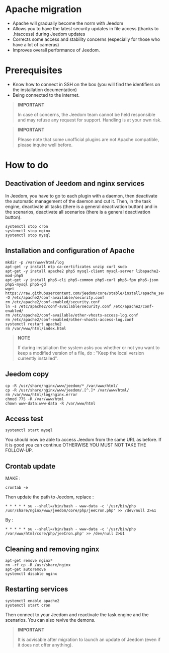 # Apache migration

-   Apache will gradually become the norm with Jeedom
-   Allows you to have the latest security updates in file access (thanks to .htaccess) during Jeedom updates
-   Corrects some access and stability concerns (especially for those who have a lot of cameras)
-   Improves overall performance of Jeedom.

# Prerequisites

-   Know how to connect in SSH on the box (you will find the identifiers on the installation documentation)
-   Being connected to the internet.

> **IMPORTANT**
>
> In case of concerns, the Jeedom team cannot be held responsible and may refuse any request for support. Handling is at your own risk.

> **IMPORTANT**
>
> Please note that some unofficial plugins are not Apache compatible, please inquire well before.

# How to do

## Deactivation of Jeedom and nginx services

In Jeedom, you have to go to each plugin with a daemon, then deactivate the automatic management of the daemon and cut it. Then, in the task engine, deactivate all tasks (there is a general deactivation button) and in the scenarios, deactivate all scenarios (there is a general deactivation button).

````
systemctl stop cron
systemctl stop nginx
systemctl stop mysql
````

## Installation and configuration of Apache

````
mkdir -p /var/www/html/log
apt-get -y install ntp ca-certificates unzip curl sudo
apt-get -y install apache2 php5 mysql-client mysql-server libapache2-mod-php5
apt-get -y install php5-cli php5-common php5-curl php5-fpm php5-json php5-mysql php5-gd
wget https://raw.githubusercontent.com/jeedom/core/stable/install/apache_security -O /etc/apache2/conf-available/security.conf
rm /etc/apache2/conf-enabled/security.conf
ln -s /etc/apache2/conf-available/security.conf /etc/apache2/conf-enabled/
rm /etc/apache2/conf-available/other-vhosts-access-log.conf
rm /etc/apache2/conf-enabled/other-vhosts-access-log.conf
systemctl restart apache2
rm /var/www/html/index.html
````

> **NOTE**
>
> If during installation the system asks you whether or not you want to keep a modified version of a file, do : "Keep the local version currently installed".

## Jeedom copy

````
cp -R /usr/share/nginx/www/jeedom/* /var/www/html/
cp -R /usr/share/nginx/www/jeedom/.[^.]* /var/www/html/
rm /var/www/html/log/nginx.error
chmod 775 -R /var/www/html
chown www-data:www-data -R /var/www/html
````

## Access test

``systemctl start mysql``

You should now be able to access Jeedom from the same URL as before. If it is good you can continue OTHERWISE YOU MUST NOT TAKE THE FOLLOW-UP.

## Crontab update

MAKE :

``crontab -e``

Then update the path to Jeedom, replace :

``* * * * * su --shell=/bin/bash - www-data -c '/usr/bin/php /usr/share/nginx/www/jeedom/core/php/jeeCron.php' >> /dev/null 2>&1``

By :

``* * * * * su --shell=/bin/bash - www-data -c '/usr/bin/php /var/www/html/core/php/jeeCron.php' >> /dev/null 2>&1``

## Cleaning and removing nginx

````
apt-get remove nginx*
rm -rf cp -R /usr/share/nginx
apt-get autoremove
systemctl disable nginx
````

## Restarting services

````
systemctl enable apache2
systemctl start cron
````

Then connect to your Jeedom and reactivate the task engine and the scenarios. You can also revive the demons.

> **IMPORTANT**
>
> It is advisable after migration to launch an update of Jeedom (even if it does not offer anything).
